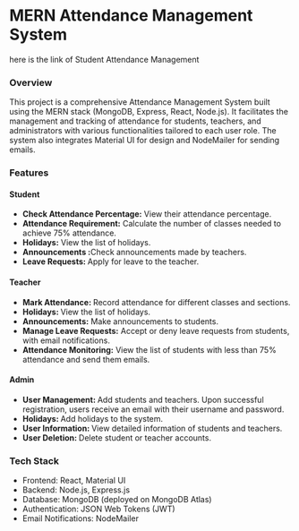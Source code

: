 <h1>MERN Attendance Management System</h1>

<p>here is the link of <a hreaf="https://studentattendancemanagement.onrender.com/">Student Attendance Management</a> </p>

<h3>Overview</h3>
<p>This project is a comprehensive Attendance Management System built using the MERN stack (MongoDB, Express, React, Node.js). It facilitates the management and tracking of attendance for students, teachers, and administrators with various functionalities tailored to each user role. The system also integrates Material UI for design and NodeMailer for sending emails.</p>

<h3>Features</h3>

<h4>Student</h4>
<ul>
  <li><b>Check Attendance Percentage:</b> View their attendance percentage.</li>
  <li><b>Attendance Requirement:</b> Calculate the number of classes needed to achieve 75% attendance.</li>
  <li><b>Holidays:</b> View the list of holidays.</li>
  <li><b>Announcements :</b>Check announcements made by teachers.</li>
  <li><b>Leave Requests: </b>Apply for leave to the teacher.</li>
</ul>

<h4>Teacher</h4>
<ul>
  <li><b>Mark Attendance: </b>Record attendance for different classes and sections.</li>
  <li><b>Holidays: </b>View the list of holidays.</li>
  <li><b>Announcements:</b> Make announcements to students.</li>
  <li><b>Manage Leave Requests:</b> Accept or deny leave requests from students, with email notifications.</li>
  <li><b>Attendance Monitoring:</b> View the list of students with less than 75% attendance and send them emails.</li>
</ul>

<h4>Admin</h4>
<ul>
  <li><b>User Management: </b>Add students and teachers. Upon successful registration, users receive an email with their username and password.</li>
  <li><b>Holidays: </b>Add holidays to the system.</li>
  <li><b>User Information: </b>View detailed information of students and teachers.</li>
  <li><b>User Deletion: </b>Delete student or teacher accounts.</li>
</ul>

<h3>Tech Stack</h3>
<ul>
  <li>Frontend: React, Material UI</li>
  <li>Backend: Node.js, Express.js</li>
  <li>Database: MongoDB (deployed on MongoDB Atlas)</li>
  <li>Authentication: JSON Web Tokens (JWT)</li>
  <li>Email Notifications: NodeMailer</li>
</ul>

